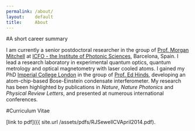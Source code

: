 ```yaml
---
permalink: /about/
layout:    default
title:     About
---
```


#A short career summary

I am currently a senior postdoctoral researcher in the group of [Prof. Morgan Mitchell](htttp://www.mitchellgroup.icfo.es) at [ICFO - the Institute of Photonic Sciences](http://www.icfo.es), Barcelona, Spain. I lead a research laboratory in experimental quantum optics, quantum metrology and optical magnetometry with laser cooled atoms. I gained my PhD [Imperial College London](http://www3.imperial.ac.uk) in the group of [Prof. Ed Hinds](http://www3.imperial.ac.uk/ccm/), developing an atom-chip-based Bose-Einstein condensate interferometer. My research has been highlighted by publications in *Nature*, *Nature Photonics* and *Physical Review Letters*, and presented at numerous international conferences. 

#Curriculum Vitae

[link to pdf]({{ site.url /assets/pdfs/RJSewellCVApril2014.pdf).